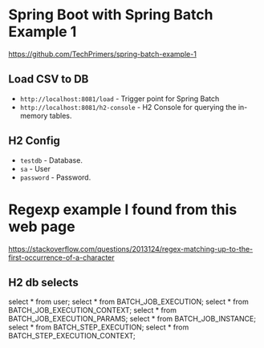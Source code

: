 # Spring Boot with Spring Batch Example 1
https://github.com/TechPrimers/spring-batch-example-1
## Load CSV to DB
- `http://localhost:8081/load` - Trigger point for Spring Batch
- `http://localhost:8081/h2-console` - H2 Console for querying the in-memory tables.

## H2 Config
- `testdb` - Database.
- `sa` - User
- `password` - Password.

# Regexp example I found from this web page
https://stackoverflow.com/questions/2013124/regex-matching-up-to-the-first-occurrence-of-a-character

## H2 db selects
select * from user;
select * from BATCH_JOB_EXECUTION;
select * from BATCH_JOB_EXECUTION_CONTEXT;
select * from BATCH_JOB_EXECUTION_PARAMS;
select * from BATCH_JOB_INSTANCE;
select * from BATCH_STEP_EXECUTION;
select * from BATCH_STEP_EXECUTION_CONTEXT;
